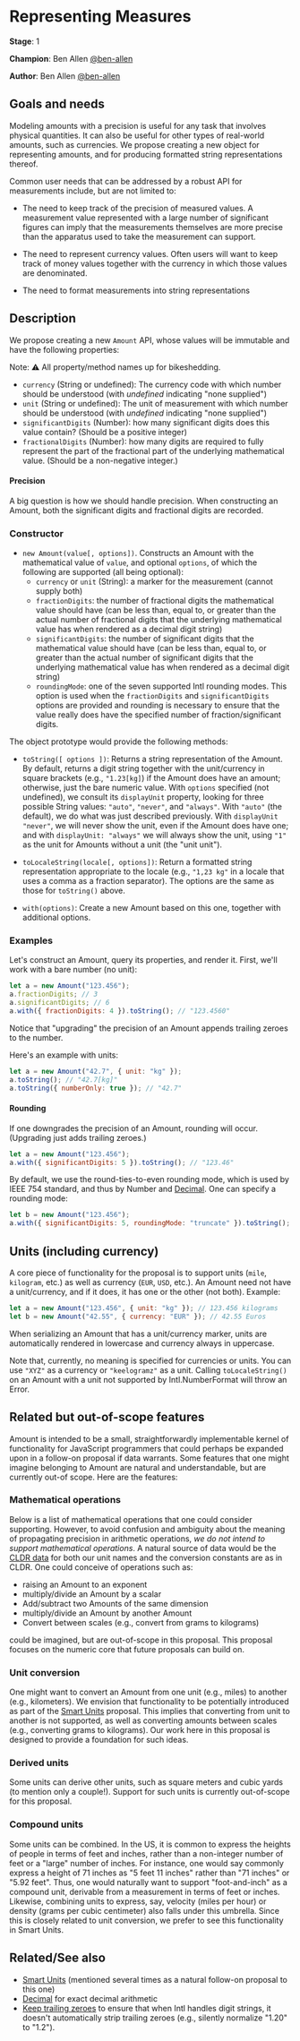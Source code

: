 # Representing Measures

**Stage**: 1

**Champion**: Ben Allen [@ben-allen](https://github.com/ben-allen)

**Author**: Ben Allen [@ben-allen](https://github.com/ben-allen)

## Goals and needs

Modeling amounts with a precision is useful for any task that involves physical quantities.
It can also be useful for other types of real-world amounts, such as currencies.
We propose creating a new object for representing amounts,
and for producing formatted string representations thereof.

Common user needs that can be addressed by a robust API for measurements include, but are not limited to:

* The need to keep track of the precision of measured values. A measurement value represented with a large number of significant figures can imply that the measurements themselves are more precise than the apparatus used to take the measurement can support.

* The need to represent currency values. Often users will want to keep track of money values together with the currency in which those values are denominated.

* The need to format measurements into string representations

## Description

We propose creating a new `Amount` API, whose values will be immutable and have the following properties:

Note: ⚠️  All property/method names up for bikeshedding.

* `currency` (String or undefined): The currency code with which number should be understood (with *undefined* indicating "none supplied")
* `unit` (String or undefined): The unit of measurement with which number should be understood (with *undefined* indicating "none supplied")
* `significantDigits` (Number): how many significant digits does this value contain? (Should be a positive integer)
* `fractionalDigits` (Number): how many digits are required to fully represent the part of the fractional part of the underlying mathematical value. (Should be a non-negative integer.)

#### Precision

A big question is how we should handle precision. When constructing an Amount, both the significant digits and fractional digits are recorded.

### Constructor

* `new Amount(value[, options])`. Constructs an Amount with the mathematical value of `value`, and optional `options`, of which the following are supported (all being optional):
  * `currency` or `unit` (String): a marker for the measurement (cannot supply both)
  * `fractionDigits`: the number of fractional digits the mathematical value should have (can be less than, equal to, or greater than the actual number of fractional digits that the underlying mathematical value has when rendered as a decimal digit string)
  * `significantDigits`: the number of significant digits that the mathematical value should have  (can be less than, equal to, or greater than the actual number of significant digits that the underlying mathematical value has when rendered as a decimal digit string)
  * `roundingMode`: one of the seven supported Intl rounding modes. This option is used when the `fractionDigits` and `significantDigits` options are provided and rounding is necessary to ensure that the value really does have the specified number of fraction/significant digits.

The object prototype would provide the following methods:

* `toString([ options ])`: Returns a string representation of the Amount.
  By default, returns a digit string together with the unit/currency in square brackets (e.g., `"1.23[kg]`) if the Amount does have an amount; otherwise, just the bare numeric value.
  With `options` specified (not undefined), we consult its `displayUnit` property, looking for three possible String values: `"auto"`, `"never"`, and `"always"`. With `"auto"` (the default), we do what was just described previously. With `displayUnit "never"`, we will never show the unit, even if the Amount does have one; and with `displayUnit: "always"` we will always show the unit, using `"1"` as the unit for Amounts without a unit (the "unit unit").

* `toLocaleString(locale[, options])`: Return a formatted string representation appropriate to the locale (e.g., `"1,23 kg"` in a locale that uses a comma as a fraction separator). The options are the same as those for `toString()` above.
* `with(options)`: Create a new Amount based on this one,
  together with additional options.

### Examples

Let's construct an Amount, query its properties, and render it.
First, we'll work with a bare number (no unit):

```js
let a = new Amount("123.456");
a.fractionDigits; // 3
a.significantDigits; // 6
a.with({ fractionDigits: 4 }).toString(); // "123.4560"
```

Notice that "upgrading" the precision of an Amount appends trailing zeroes to the number.

Here's an example with units:

```js
let a = new Amount("42.7", { unit: "kg" });
a.toString(); // "42.7[kg]"
a.toString({ numberOnly: true }); // "42.7"
```

#### Rounding

If one downgrades the precision of an Amount, rounding will occur. (Upgrading just adds trailing zeroes.)

```js
let a = new Amount("123.456");
a.with({ significantDigits: 5 }).toString(); // "123.46"
```

By default, we use the round-ties-to-even rounding mode, which is used by IEEE 754 standard, and thus by Number and [Decimal](https://github.com/tc39/proposal-decimal). One can specify a rounding mode:

```js
let b = new Amount("123.456");
a.with({ significantDigits: 5, roundingMode: "truncate" }).toString(); // "123.45"
```

## Units (including currency)

A core piece of functionality for the proposal is to support units (`mile`, `kilogram`, etc.) as well as currency (`EUR`, `USD`, etc.). An Amount need not have a unit/currency, and if it does, it has one or the other (not both). Example:

```js
let a = new Amount("123.456", { unit: "kg" }); // 123.456 kilograms
let b = new Amount("42.55", { currency: "EUR" }); // 42.55 Euros
```

When serializing an Amount that has a unit/currency marker, units are automatically rendered in lowercase and currency always in uppercase.

Note that, currently, no meaning is specified for currencies or units.
You can use `"XYZ"` as a currency or `"keelogramz"` as a unit.
Calling `toLocaleString()` on an Amount with a unit not supported by Intl.NumberFormat will throw an Error.


## Related but out-of-scope features

Amount is intended to be a small, straightforwardly implementable kernel of functionality for JavaScript programmers that could perhaps be expanded upon in a follow-on proposal if data warrants. Some features that one might imagine belonging to Amount are natural and understandable, but are currently out-of scope. Here are the features:

### Mathematical operations

Below is a list of mathematical operations that one could consider supporting. However, to avoid confusion and ambiguity about the meaning of propagating precision in arithmetic operations, *we do not intend to support mathematical operations*. A natural source of data would be the [CLDR data](https://github.com/unicode-org/cldr/blob/main/common/supplemental/units.xml) for both our unit names and the conversion constants are as in CLDR. One could conceive of operations such as:

* raising an Amount to an exponent
* multiply/divide an Amount by a scalar
* Add/subtract two Amounts of the same dimension
* multiply/divide an Amount by another Amount
* Convert between scales (e.g., convert from grams to kilograms)

could be imagined, but are out-of-scope in this proposal.
This proposal focuses on the numeric core that future proposals can build on.

### Unit conversion

One might want to convert an Amount from one unit (e.g., miles) to another (e.g., kilometers).
We envision that functionality to be potentially introduced as part of the [Smart Units](https://github.com/tc39/proposal-smart-unit-preferences) proposal.
This implies that converting from unit to another is not supported,
as well as converting amounts between scales (e.g., converting grams to kilograms).
Our work here in this proposal is designed to provide a foundation for such ideas.

### Derived units

Some units can derive other units, such as square meters and cubic yards (to mention only a couple!). Support for such units is currently out-of-scope for this proposal.

### Compound units

Some units can be combined. In the US, it is common to express the heights of people in terms of feet and inches, rather than a non-integer number of feet or a "large" number of inches. For instance, one would say commonly express a height of 71 inches as "5 feet 11 inches" rather than "71 inches" or "5.92 feet". Thus, one would naturally want to support "foot-and-inch" as a compound unit, derivable from a measurement in terms of feet or inches. Likewise, combining units to express, say, velocity (miles per hour) or density (grams per cubic centimeter) also falls under this umbrella.  Since this is closely related to unit conversion, we prefer to see this functionality in Smart Units.

## Related/See also

* [Smart Units](https://github.com/tc39/proposal-smart-unit-preferences) (mentioned several times as a natural follow-on proposal to this one)
* [Decimal](https://github.com/tc39/proposal-decimal) for exact decimal arithmetic
* [Keep trailing zeroes](https://github.com/tc39/proposal-intl-keep-trailing-zeros) to ensure that when Intl handles digit strings, it doesn't automatically strip trailing zeroes (e.g., silently normalize "1.20" to "1.2").
